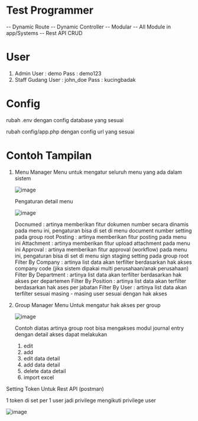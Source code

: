 # Test Programmer 
-- Dynamic Route 
-- Dynamic Controller 
-- Modular 
-- All Module in app/Systems 
-- Rest API CRUD

# User 
1. Admin 
    User : demo 
    Pass : demo123 
2. Staff Gudang 
    User : john_doe 
    Pass : kucingbadak
    
# Config 
rubah .env dengan config database yang sesuai 

rubah config/app.php dengan config url yang sesuai 


# Contoh Tampilan 

1. Menu Manager 
   Menu untuk mengatur seluruh menu yang ada dalam sistem 
   
   ![image](https://user-images.githubusercontent.com/89963599/132788838-f0d22b2c-7861-4957-81a3-0d8302e840fb.png)

   Pengaturan detail menu 
   
   ![image](https://user-images.githubusercontent.com/89963599/132788910-6d5067e1-c666-4952-b9b1-9eb21f0cfdd2.png)
   
   Docnumed  		: artinya memberikan fitur dokumen number secara dinamis pada menu ini, pengaturan bisa di set di menu document number setting pada group root 
   Posting   		: artinya memberikan fitur posting pada menu ini
   Attachment 		: artinya memberikan fitur upload attachment pada menu ini 
   Approval  		: artinya memberikan fitur approval (workflow) pada menu ini, pengaturan bisa di set di menu sign staging setting pada group root
   Filter By Company 	: artinya list data akan terfilter berdasarkan hak akses company code (jika sistem dipakai multi perusahaan/anak perusahaan)
   Filter By Department : artinya list data akan terfilter berdasarkan hak akses per departemen 
   Filter By Position   : artinya list data akan terfilter berdasarkan hak ases per jabatan 
   Filter By User	: artinya list data akan terfilter sesuai masing - masing user sesuai dengan hak akses 
   
2. Group Manager 
   Menu Untuk mengatur hak akses per group 
   
   ![image](https://user-images.githubusercontent.com/89963599/132789795-d9713df5-ac15-45ca-85e1-80699c909b65.png)
   
   Contoh diatas artinya group root bisa mengakses modul journal entry dengan detail akses dapat melakukan 
   1. edit 
   2. add
   3. edit data detail 
   4. add data detail 
   5. delete data detail 
   6. import excel 


   



Setting Token Untuk Rest API (postman) 

1 token di set per 1 user jadi privilege mengikuti privilege user 

![image](https://user-images.githubusercontent.com/89963599/131812671-51292bbc-9d97-4440-8a48-bba0a4ffef9f.png)


